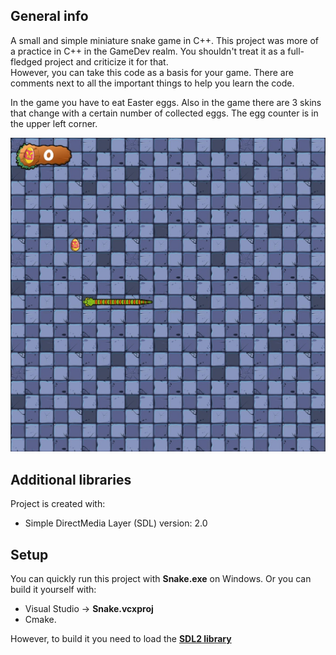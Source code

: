 ## General info
A small and simple miniature snake game in C++. This project was more of a practice in C++ in the GameDev realm. You shouldn't treat it as a full-fledged project and criticize it for that.  
However, you can take this code as a basis for your game. There are comments next to all the important things to help you learn the code.

In the game you have to eat Easter eggs. Also in the game there are 3 skins that change with a certain number of collected eggs. The egg counter is in the upper left corner.

![Algorithm schema](./example.jpg)
	
## Additional libraries
Project is created with:
* Simple DirectMedia Layer (SDL) version: 2.0
	
## Setup
You can quickly run this project with **Snake.exe** on Windows.
Or you can build it yourself with:
* Visual Studio -> **Snake.vcxproj** 
* Cmake.  

However, to build it you need to load the **[SDL2 library](https://www.libsdl.org/)** 
